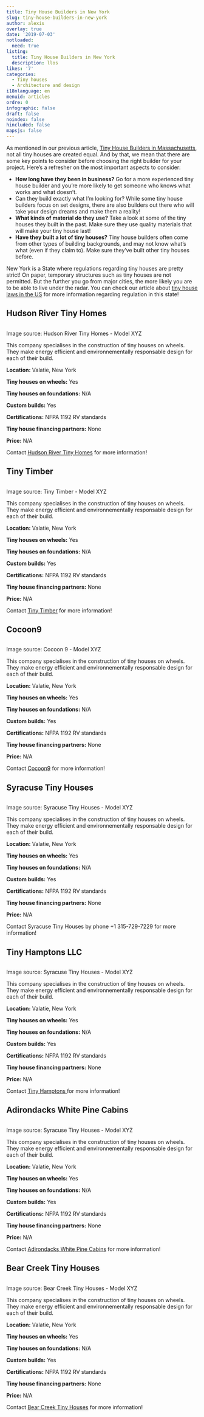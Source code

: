 ```yaml
---
title: Tiny House Builders in New York
slug: tiny-house-builders-in-new-york
author: alexis
overlay: true
date: '2019-07-03'
notloaded:
  need: true
listing:
  title: Tiny House Builders in New York
  description: llos
likes: '7'
categories:
  - Tiny houses
  - Architecture and design
i18nlanguage: en
menuid: articles
ordre: 0
infographic: false
draft: false
noindex: false
hincluded: false
mapsjs: false
---
```

As mentioned in our previous article, [Tiny House Builders in Massachusetts](https://www.tinysociety.co/articles/tiny-house-buiders-massachusetts/), not all tiny houses are created equal. And by that, we mean that there are some key points to consider before choosing the right builder for your project. Here’s a refresher on the most important aspects to consider:

* **How long have they been in business?** Go for a more experienced tiny house builder and you’re more likely to get someone who knows what works and what doesn’t.
* Can they build exactly what I’m looking for? While some tiny house builders focus on set designs, there are also builders out there who will take your design dreams and make them a reality!
* **What kinds of material do they use?** Take a look at some of the tiny houses they built in the past. Make sure they use quality materials that will make your tiny house last!
* **Have they built a lot of tiny houses?** Tiny house builders often come from other types of building backgrounds, and may not know what’s what (even if they claim to). Make sure they’ve built other tiny houses before.

New York is a State where regulations regarding tiny houses are pretty strict! On paper, temporary structures such as tiny houses are not permitted. But the further you go from major cities, the more likely you are to be able to live under the radar. You can check our article about [tiny house laws in the US](https://www.tinysociety.co/articles/tiny-house-laws-united-states/) for more information regarding regulation in this state!

## Hudson River Tiny Homes

![]()

<span class="figcaption">Image source: Hudson River Tiny Homes - Model XYZ</span>

This company specialises in the construction of tiny houses on wheels. They make energy efficient and environnementally responsable design for each of their build. 

**Location:** Valatie, New York

**Tiny houses on wheels:** Yes

**Tiny houses on foundations:** N/A

**Custom builds:** Yes

**Certifications:** NFPA 1192 RV standards

**Tiny house financing partners:** None

**Price:** N/A

Contact [Hudson River Tiny Homes](https://www.hudsonrivertinyhomes.com/) for more information!



## Tiny Timber

![]()

<span class="figcaption">Image source: Tiny Timber - Model XYZ</span>

This company specialises in the construction of tiny houses on wheels. They make energy efficient and environnementally responsable design for each of their build. 

**Location:** Valatie, New York

**Tiny houses on wheels:** Yes

**Tiny houses on foundations:** N/A

**Custom builds:** Yes

**Certifications:** NFPA 1192 RV standards

**Tiny house financing partners:** None

**Price:** N/A

Contact [Tiny Timber](https://www.tinytimber.house/) for more information!



## Cocoon9

![]()

<span class="figcaption">Image source: Cocoon 9 - Model XYZ</span>

This company specialises in the construction of tiny houses on wheels. They make energy efficient and environnementally responsable design for each of their build. 

**Location:** Valatie, New York

**Tiny houses on wheels:** Yes

**Tiny houses on foundations:** N/A

**Custom builds:** Yes

**Certifications:** NFPA 1192 RV standards

**Tiny house financing partners:** None

**Price:** N/A

Contact [Cocoon9](http://cocoon9.com/) for more information!



## Syracuse Tiny Houses

![]()

<span class="figcaption">Image source: Syracuse Tiny Houses - Model XYZ</span>

This company specialises in the construction of tiny houses on wheels. They make energy efficient and environnementally responsable design for each of their build. 

**Location:** Valatie, New York

**Tiny houses on wheels:** Yes

**Tiny houses on foundations:** N/A

**Custom builds:** Yes

**Certifications:** NFPA 1192 RV standards

**Tiny house financing partners:** None

**Price:** N/A

Contact Syracuse Tiny Houses by phone +1 315-729-7229 for more information!

## Tiny Hamptons LLC

![]()

<span class="figcaption">Image source: Syracuse Tiny Houses - Model XYZ</span>

This company specialises in the construction of tiny houses on wheels. They make energy efficient and environnementally responsable design for each of their build. 

**Location:** Valatie, New York

**Tiny houses on wheels:** Yes

**Tiny houses on foundations:** N/A

**Custom builds:** Yes

**Certifications:** NFPA 1192 RV standards

**Tiny house financing partners:** None

**Price:** N/A

Contact [Tiny Hamptons](https://tinyhamptonshomes.com/contact) for more information!

## Adirondacks White Pine Cabins

![]()

<span class="figcaption">Image source: Syracuse Tiny Houses - Model XYZ</span>

This company specialises in the construction of tiny houses on wheels. They make energy efficient and environnementally responsable design for each of their build. 

**Location:** Valatie, New York

**Tiny houses on wheels:** Yes

**Tiny houses on foundations:** N/A

**Custom builds:** Yes

**Certifications:** NFPA 1192 RV standards

**Tiny house financing partners:** None

**Price:** N/A

Contact [Adirondacks White Pine Cabins](http://www.adirondackwhitepinecabins.com/construction-methods.php) for more information!

## Bear Creek Tiny Houses

![]()

<span class="figcaption">Image source: Bear Creek Tiny Houses - Model XYZ</span>

This company specialises in the construction of tiny houses on wheels. They make energy efficient and environnementally responsable design for each of their build. 

**Location:** Valatie, New York

**Tiny houses on wheels:** Yes

**Tiny houses on foundations:** N/A

**Custom builds:** Yes

**Certifications:** NFPA 1192 RV standards

**Tiny house financing partners:** None

**Price:** N/A

Contact [Bear Creek Tiny Houses](https://bearcreektinyhouses.com/) for more information!

